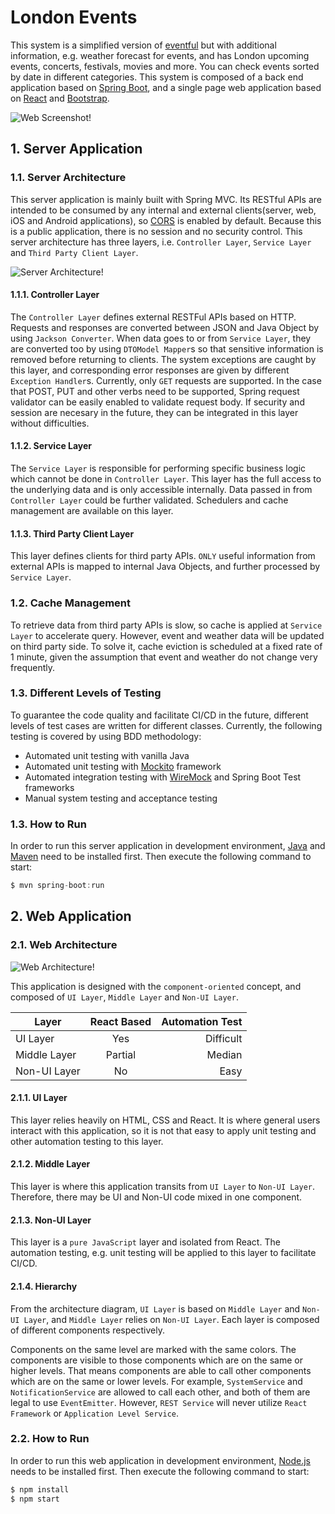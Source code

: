 # London Events

This system is a simplified version of [eventful](https://www.eventful.com) but with additional information, e.g. weather forecast for events, and has London upcoming events, concerts, festivals, movies and more. You can check events sorted by date in different categories. This system is composed of a back end application based on [Spring Boot](https://spring.io/projects/spring-boot), and a single page web application based on [React](https://reactjs.org/) and [Bootstrap](https://getbootstrap.com/).

![Web Screenshot!](/doc/web-screenshot.png)

## 1. Server Application
### 1.1. Server Architecture
This server application is mainly built with Spring MVC. Its RESTful APIs are intended to be consumed by any internal and external clients(server, web, iOS and Android applications), so [CORS](https://en.wikipedia.org/wiki/Cross-origin_resource_sharing) is enabled by default. Because this is a public application, there is no session and no security control. This server architecture has three layers, i.e. `Controller Layer`, `Service Layer` and `Third Party Client Layer`. 

![Server Architecture!](/doc/server-architecture.jpeg)

#### 1.1.1. Controller Layer
The `Controller Layer` defines external RESTFul APIs based on HTTP. Requests and responses are converted between JSON and Java Object by using `Jackson Converter`. When data goes to or from `Service Layer`, they are converted too by using `DTOModel Mapper`s so that sensitive information is removed before returning to clients. The system exceptions are caught by this layer, and corresponding error responses are given by different `Exception Handler`s. Currently, only `GET` requests are supported. In the case that POST, PUT and other verbs need to be supported, Spring request validator can be easily enabled to validate request body. If security and session are necesary in the future, they can be integrated in this layer without difficulties.

#### 1.1.2. Service Layer
The `Service Layer` is responsible for performing specific business logic which cannot be done in `Controller Layer`. This layer has the full access to the underlying data and is only accessible internally. Data passed in from `Controller Layer` could be further validated. Schedulers and cache management are available on this layer.

#### 1.1.3. Third Party Client Layer
This layer defines clients for third party APIs. `ONLY` useful information from external APIs is mapped to internal Java Objects, and further processed by `Service Layer`.

### 1.2. Cache Management
To retrieve data from third party APIs is slow, so cache is applied at `Service Layer` to accelerate query. However, event and weather data will be updated on third party side. To solve it, cache eviction is scheduled at a fixed rate of 1 minute, given the assumption that event and weather do not change very frequently.

### 1.3. Different Levels of Testing
To guarantee the code quality and facilitate CI/CD in the future, different levels of test cases are written for different classes. Currently, the following testing is covered by using BDD methodology:
- Automated unit testing with vanilla Java
- Automated unit testing with [Mockito](https://site.mockito.org/) framework 
- Automated integration testing with [WireMock](http://wiremock.org/) and Spring Boot Test frameworks
- Manual system testing and acceptance testing

### 1.3. How to Run
In order to run this server application in development environment, [Java](https://www.oracle.com/technetwork/java/javase/downloads/jdk8-downloads-2133151.html) and [Maven](https://www.apache.org/) need to be installed first. Then execute the following command to start:
````java
$ mvn spring-boot:run
````

## 2. Web Application
### 2.1. Web Architecture

![Web Architecture!](/doc/web-architecture.jpeg)

This application is designed with the `component-oriented` concept, and composed of `UI Layer`, `Middle Layer` and `Non-UI Layer`.

| Layer        | React Based | Automation Test |
| ------------ | :---------: | --------------: |
| UI Layer     |     Yes     |       Difficult |
| Middle Layer |   Partial   |          Median |
| Non-UI Layer |     No      |            Easy |

#### 2.1.1. UI Layer
This layer relies heavily on HTML, CSS and React. It is where general users interact with this application, so it is not that easy to apply unit testing and other automation testing to this layer.

#### 2.1.2. Middle Layer
This layer is where this application transits from `UI Layer` to `Non-UI Layer`. Therefore, there may be UI and Non-UI code mixed in one component.

#### 2.1.3. Non-UI Layer
This layer is a `pure JavaScript` layer and isolated from React. The automation testing, e.g. unit testing will be applied to this layer to facilitate CI/CD.

#### 2.1.4. Hierarchy
From the architecture diagram, `UI Layer` is based on `Middle Layer` and `Non-UI Layer`, and `Middle Layer` relies on `Non-UI Layer`. Each layer is composed of different components respectively.

Components on the same level are marked with the same colors. The components are visible to those components which are on the same or higher levels. That means components are able to call other components which are on the same or lower levels. For example, `SystemService` and `NotificationService` are allowed to call each other, and both of them are legal to use `EventEmitter`. However, `REST Service` will never utilize `React Framework` or `Application Level Service`.

### 2.2. How to Run
In order to run this web application in development environment, [Node.js](https://nodejs.org/en/) needs to be installed first. Then execute the following command to start:
````java
$ npm install
$ npm start
```` 